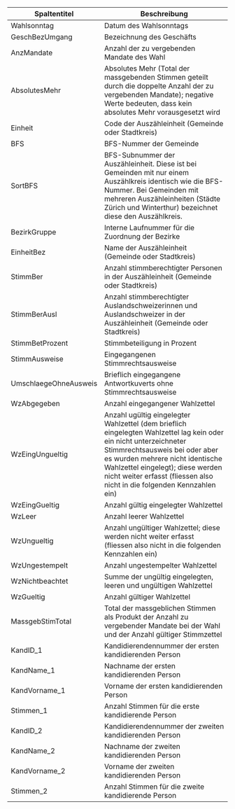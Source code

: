 |Spaltentitel         |Beschreibung                                                                                                                                                                                                                                                                                          |
|---------------------|------------------------------------------------------------------------------------------------------------------------------------------------------------------------------------------------------------------------------------------------------------------------------------------------------|
|Wahlsonntag          |Datum des Wahlsonntags                                                                                                                                                                                                                                                                                |
|GeschBezUmgang       |Bezeichnung des Geschäfts                                                                                                                                                                                                                                                                             |
|AnzMandate           |Anzahl der zu vergebenden Mandate des Wahl                                                                                                                                                                                                                                                            |
|AbsolutesMehr        |Absolutes Mehr (Total der massgebenden Stimmen geteilt durch die doppelte Anzahl der zu vergebenden Mandate); negative Werte bedeuten, dass kein absolutes Mehr vorausgesetzt wird                                                                                                                    |
|Einheit              |Code der Auszähleinheit (Gemeinde oder Stadtkreis)                                                                                                                                                                                                                                                    |
|BFS                  |BFS-Nummer der Gemeinde                                                                                                                                                                                                                                                                               |
|SortBFS              |BFS-Subnummer der Auszähleinheit. Diese ist bei Gemeinden mit nur einem Auszählkreis identisch wie die BFS-Nummer. Bei Gemeinden mit mehreren Auszähleinheiten (Städte Zürich und Winterthur) bezeichnet diese den Auszählkreis.                                                                      |
|BezirkGruppe         |Interne Laufnummer für die Zuordnung der Bezirke                                                                                                                                                                                                                                                      |
|EinheitBez           |Name der Auszähleinheit (Gemeinde oder Stadtkreis)                                                                                                                                                                                                                                                    |
|StimmBer             |Anzahl stimmberechtigter Personen in der Auszähleinheit (Gemeinde oder Stadtkreis)                                                                                                                                                                                                                    |
|StimmBerAusl         |Anzahl stimmberechtigter Auslandschweizerinnen und Auslandschweizer in der Auszähleinheit (Gemeinde oder Stadtkreis)                                                                                                                                                                                  |
|StimmBetProzent      |Stimmbeteiligung in Prozent                                                                                                                                                                                                                                                                           |
|StimmAusweise        |Eingegangenen Stimmrechtsausweise                                                                                                                                                                                                                                                                     |
|UmschlaegeOhneAusweis|Brieflich eingegangene Antwortkuverts ohne Stimmrechtsausweise                                                                                                                                                                                                                                        |
|WzAbgegeben          |Anzahl eingegangener Wahlzettel                                                                                                                                                                                                                                                                       |
|WzEingUngueltig      |Anzahl ugültig eingelegter Wahlzettel (dem brieflich eingelegten Wahlzettel lag kein oder ein nicht unterzeichneter Stimmrechtsausweis bei oder aber es wurden mehrere nicht identische Wahlzettel eingelegt); diese werden nicht weiter erfasst (fliessen also nicht in die folgenden Kennzahlen ein)|
|WzEingGueltig        |Anzahl gültig eingelegter Wahlzettel                                                                                                                                                                                                                                                                  |
|WzLeer               |Anzahl leerer Wahlzettel                                                                                                                                                                                                                                                                              |
|WzUngueltig          |Anzahl ungültiger Wahlzettel; diese werden nicht weiter erfasst (fliessen also nicht in die folgenden Kennzahlen ein)                                                                                                                                                                                 |
|WzUngestempelt       |Anzahl ungestempelter Wahlzettel                                                                                                                                                                                                                                                                      |
|WzNichtbeachtet      |Summe der ungültig eingelegten, leeren und ungültigen Wahlzettel                                                                                                                                                                                                                                      |
|WzGueltig            |Anzahl gültiger Wahlzettel                                                                                                                                                                                                                                                                            |
|MassgebStimTotal     |Total der massgeblichen Stimmen als Produkt der Anzahl zu vergebender Mandate bei der Wahl und der Anzahl gültiger Stimmzettel                                                                                                                                                                        |
|KandID_1             |Kandidierendennummer der ersten kandidierenden Person                                                                                                                                                                                                                                                 |
|KandName_1           |Nachname der ersten kandidierenden Person                                                                                                                                                                                                                                                             |
|KandVorname_1        |Vorname der ersten kandidierenden Person                                                                                                                                                                                                                                                              |
|Stimmen_1            |Anzahl Stimmen für die erste kandidierende Person                                                                                                                                                                                                                                                     |
|KandID_2             |Kandidierendennummer der zweiten kandidierenden Person                                                                                                                                                                                                                                                |
|KandName_2           |Nachname der zweiten kandidierenden Person                                                                                                                                                                                                                                                            |
|KandVorname_2        |Vorname der zweiten kandidierenden Person                                                                                                                                                                                                                                                             |
|Stimmen_2            |Anzahl Stimmen für die zweite kandidierende Person                                                                                                                                                                                                                                                    |
